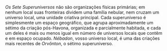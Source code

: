 ﻿<I>Os Sete Superuniversos</I> não são organizações físicas primárias; em nenhum local suas fronteiras dividem uma família nebular, nem cruzam um universo local, uma unidade criativa principal. Cada superuniverso é simplesmente um espaço geográfico, que agrupa aproximadamente um sétimo da criação pós-Havona, organizada e parcialmente habitada, e cada um deles é mais ou menos igual em número de universos locais que contêm e em espaço ocupado. <I>Nébadon</I>, vosso universo local, é uma das criações mais recentes de <I>Orvônton</I>, o sétimo superuniverso.